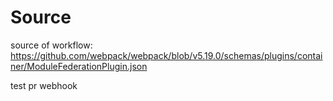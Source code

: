 # Source 
source of workflow: https://github.com/webpack/webpack/blob/v5.19.0/schemas/plugins/container/ModuleFederationPlugin.json

test pr webhook
